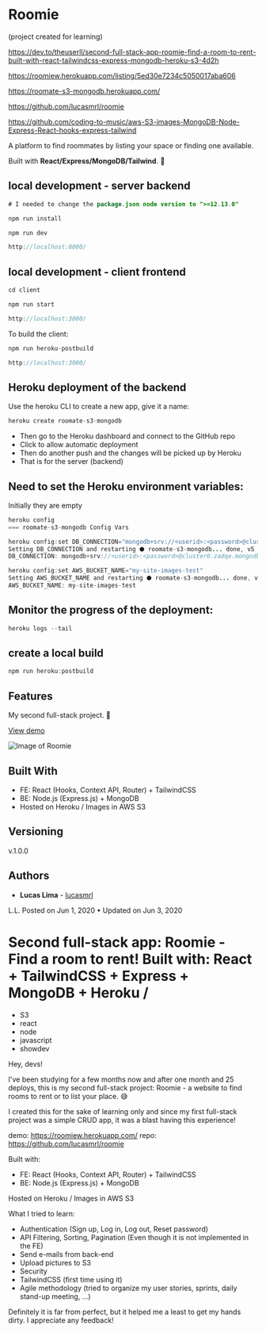 # Roomie

(project created for learning)

https://dev.to/theuserll/second-full-stack-app-roomie-find-a-room-to-rent-built-with-react-tailwindcss-express-mongodb-heroku-s3-4d2h

https://roomiew.herokuapp.com/listing/5ed30e7234c5050017aba606

https://roomate-s3-mongodb.herokuapp.com/

https://github.com/lucasmrl/roomie

https://github.com/coding-to-music/aws-S3-images-MongoDB-Node-Express-React-hooks-express-tailwind

A platform to find roommates by listing your space or finding one available.

Built with **React/Express/MongoDB/Tailwind**. 🚀

## local development - server backend

```java
# I needed to change the package.json node version to ">=12.13.0"

npm run install

npm run dev

http://localhost:8000/
```

## local development - client frontend

```java
cd client

npm run start

http://localhost:3000/
```

To build the client:

```java
npm run heroku-postbuild

http://localhost:3000/
```

## Heroku deployment of the backend

Use the heroku CLI to create a new app, give it a name:

```java
heroku create roomate-s3-mongodb
```

- Then go to the Heroku dashboard and connect to the GitHub repo
- Click to allow automatic deployment
- Then do another push and the changes will be picked up by Heroku
- That is for the server (backend)

## Need to set the Heroku environment variables:

Initially they are empty

```java
heroku config
=== roomate-s3-mongodb Config Vars
```

```java
heroku config:set DB_CONNECTION="mongodb+srv://<userid>:<password>@cluster0.zadqe.mongodb.net/myFirstDatabase?retryWrites=true&w=majority"
Setting DB_CONNECTION and restarting ⬢ roomate-s3-mongodb... done, v5
DB_CONNECTION: mongodb+srv://<userid>:<password>@cluster0.zadqe.mongodb.net/myFirstDatabase?retryWrites=true&w=majority

heroku config:set AWS_BUCKET_NAME="my-site-images-test"
Setting AWS_BUCKET_NAME and restarting ⬢ roomate-s3-mongodb... done, v6
AWS_BUCKET_NAME: my-site-images-test
```

## Monitor the progress of the deployment:

```java
heroku logs --tail
```

## create a local build

```java
npm run heroku:postbuild
```

## Features

My second full-stack project. 😬

[View demo](http://roomiew.herokuapp.com/)

![Image of Roomie](https://github.com/lucasmrl/roomie/blob/master/ezgif.com-resize.gif?raw=true)

## Built With

- FE: React (Hooks, Context API, Router) + TailwindCSS
- BE: Node.js (Express.js) + MongoDB
- Hosted on Heroku / Images in AWS S3

## Versioning

v.1.0.0

## Authors

- **Lucas Lima** - [lucasmrl](https://github.com/lucasmrl)

L.L.
Posted on Jun 1, 2020 • Updated on Jun 3, 2020

# Second full-stack app: Roomie - Find a room to rent! Built with: React + TailwindCSS + Express + MongoDB + Heroku /

- S3
- react
- node
- javascript
- showdev

Hey, devs!

I've been studying for a few months now and after one month and 25 deploys, this is my second full-stack project: Roomie - a website to find rooms to rent or to list your place. 😅

I created this for the sake of learning only and since my first full-stack project was a simple CRUD app, it was a blast having this experience!

demo: https://roomiew.herokuapp.com/
repo: https://github.com/lucasmrl/roomie

Built with:

- FE: React (Hooks, Context API, Router) + TailwindCSS
- BE: Node.js (Express.js) + MongoDB

Hosted on Heroku / Images in AWS S3

What I tried to learn:

- Authentication (Sign up, Log in, Log out, Reset password)
- API Filtering, Sorting, Pagination (Even though it is not implemented in the FE)
- Send e-mails from back-end
- Upload pictures to S3
- Security
- TailwindCSS (first time using it)
- Agile methodology (tried to organize my user stories, sprints, daily stand-up meeting, ...)

Definitely it is far from perfect, but it helped me a least to get my hands dirty. I appreciate any feedback!
